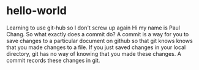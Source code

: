 # hello-world
Learning to use git-hub so I don't screw up again
Hi my name is Paul Chang. So what exactly does a commit do? A commit is a way for you to save changes to a particular document on github so that git knows knows that you made changes to a file. If you just saved changes in your local directory, git has no way of knowing that you made these changes. A commit records these changes in git.
